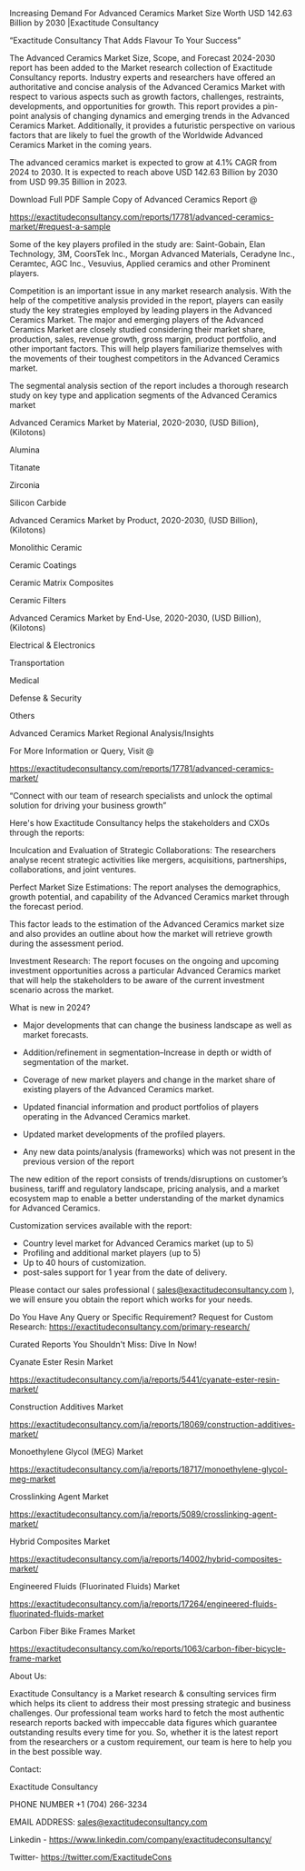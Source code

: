 Increasing Demand For Advanced Ceramics Market Size Worth USD 142.63 Billion by 2030 |Exactitude Consultancy

“Exactitude Consultancy That Adds Flavour To Your Success”

The Advanced Ceramics Market Size, Scope, and Forecast 2024-2030 report has been added to the Market research collection of Exactitude Consultancy reports. Industry experts and researchers have offered an authoritative and concise analysis of the Advanced Ceramics Market with respect to various aspects such as growth factors, challenges, restraints, developments, and opportunities for growth. This report provides a pin-point analysis of changing dynamics and emerging trends in the Advanced Ceramics Market. Additionally, it provides a futuristic perspective on various factors that are likely to fuel the growth of the Worldwide Advanced Ceramics Market in the coming years.

The advanced ceramics market is expected to grow at 4.1% CAGR from 2024 to 2030. It is expected to reach above USD 142.63 Billion by 2030 from USD 99.35 Billion in 2023.

Download Full PDF Sample Copy of Advanced Ceramics Report @

https://exactitudeconsultancy.com/reports/17781/advanced-ceramics-market/#request-a-sample

Some of the key players profiled in the study are: Saint-Gobain, Elan Technology, 3M, CoorsTek Inc., Morgan Advanced Materials, Ceradyne Inc., Ceramtec, AGC Inc., Vesuvius, Applied ceramics and other Prominent players.

Competition is an important issue in any market research analysis. With the help of the competitive analysis provided in the report, players can easily study the key strategies employed by leading players in the Advanced Ceramics Market. The major and emerging players of the Advanced Ceramics Market are closely studied considering their market share, production, sales, revenue growth, gross margin, product portfolio, and other important factors. This will help players familiarize themselves with the movements of their toughest competitors in the Advanced Ceramics market.

The segmental analysis section of the report includes a thorough research study on key type and application segments of the Advanced Ceramics market

Advanced Ceramics Market by Material, 2020-2030, (USD Billion), (Kilotons)

Alumina

Titanate

Zirconia

Silicon Carbide

Advanced Ceramics Market by Product, 2020-2030, (USD Billion), (Kilotons)

Monolithic Ceramic

Ceramic Coatings

Ceramic Matrix Composites

Ceramic Filters

Advanced Ceramics Market by End-Use, 2020-2030, (USD Billion), (Kilotons)

Electrical & Electronics

Transportation

Medical

Defense & Security

Others



Advanced Ceramics Market Regional Analysis/Insights

For More Information or Query, Visit @

https://exactitudeconsultancy.com/reports/17781/advanced-ceramics-market/

“Connect with our team of research specialists and unlock the optimal solution for driving your business growth”

Here's how Exactitude Consultancy helps the stakeholders and CXOs through the reports:

Inculcation and Evaluation of Strategic Collaborations: The researchers analyse recent strategic activities like mergers, acquisitions, partnerships, collaborations, and joint ventures.

Perfect Market Size Estimations: The report analyses the demographics, growth potential, and capability of the Advanced Ceramics market through the forecast period.

This factor leads to the estimation of the Advanced Ceramics market size and also provides an outline about how the market will retrieve growth during the assessment period.

Investment Research: The report focuses on the ongoing and upcoming investment opportunities across a particular Advanced Ceramics market that will help the stakeholders to be aware of the current investment scenario across the market.

What is new in 2024?

- Major developments that can change the business landscape as well as market forecasts.

- Addition/refinement in segmentation–Increase in depth or width of segmentation of the market.

- Coverage of new market players and change in the market share of existing players of the Advanced Ceramics market.

- Updated financial information and product portfolios of players operating in the Advanced Ceramics  market.

- Updated market developments of the profiled players.

- Any new data points/analysis (frameworks) which was not present in the previous version of the report

The new edition of the report consists of trends/disruptions on customer’s business, tariff and regulatory landscape, pricing analysis, and a market ecosystem map to enable a better understanding of the market dynamics for Advanced Ceramics.

Customization services available with the report:

- Country level market for Advanced Ceramics market (up to 5)
- Profiling and additional market players (up to 5)
- Up to 40 hours of customization.
- post-sales support for 1 year from the date of delivery.

Please contact our sales professional ( sales@exactitudeconsultancy.com ),  we will ensure you obtain the report which works for your needs.

Do You Have Any Query or Specific Requirement? Request for Custom Research: https://exactitudeconsultancy.com/primary-research/

Curated Reports You Shouldn't Miss: Dive In Now!

Cyanate Ester Resin Market

https://exactitudeconsultancy.com/ja/reports/5441/cyanate-ester-resin-market/

Construction Additives Market

https://exactitudeconsultancy.com/ja/reports/18069/construction-additives-market/

Monoethylene Glycol (MEG) Market

https://exactitudeconsultancy.com/ja/reports/18717/monoethylene-glycol-meg-market

Crosslinking Agent Market

https://exactitudeconsultancy.com/ja/reports/5089/crosslinking-agent-market/

Hybrid Composites Market

https://exactitudeconsultancy.com/ja/reports/14002/hybrid-composites-market/

Engineered Fluids (Fluorinated Fluids) Market

https://exactitudeconsultancy.com/ja/reports/17264/engineered-fluids-fluorinated-fluids-market

Carbon Fiber Bike Frames Market

https://exactitudeconsultancy.com/ko/reports/1063/carbon-fiber-bicycle-frame-market

About Us:

Exactitude Consultancy is a Market research & consulting services firm which helps its client to address their most pressing strategic and business challenges. Our professional team works hard to fetch the most authentic research reports backed with impeccable data figures which guarantee outstanding results every time for you. So, whether it is the latest report from the researchers or a custom requirement, our team is here to help you in the best possible way.

Contact:

Exactitude Consultancy

PHONE NUMBER +1 (704) 266-3234

EMAIL ADDRESS: sales@exactitudeconsultancy.com

Linkedin - https://www.linkedin.com/company/exactitudeconsultancy/

Twitter- https://twitter.com/ExactitudeCons
